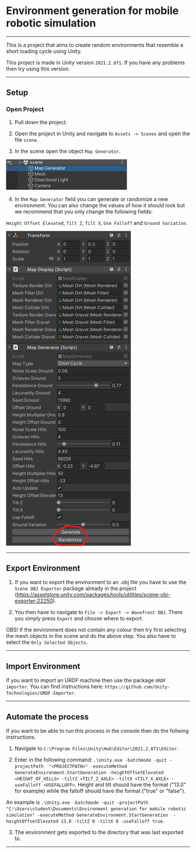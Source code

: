 # Environment generation for mobile robotic simulation

---

This is a project that aims to create random environments that resemble a short loading cycle using Unity.

This project is made in Unity version `2021.2.8f1`. If you have any problems then try using this version.

---

## Setup

### Open Project

1. Pull down the project.

2. Open the project in Unity and navigate to `Assets -> Scenes` and open the file `scene`.

3. In the scene open the object `Map Generator`.

<img src = "images/scene.png">

4. In the `Map Generator` field you can generate or randomize a new environment. 
You can also change the values of how it should look but we recommend that you only change the following fields:

`Height Offset Elevated`, `Tilt Z`, `Tilt X`, `Use Falloff` and `Ground Variation`.

<img src = "images/map_generator.png">

---

## Export Environment

1. If you want to export the environment to an .obj file you have to use the `Scene OBJ Exporter` 
package already in the project (https://assetstore.unity.com/packages/tools/utilities/scene-obj-exporter-22250).

2. You then have to navigate to `File -> Export -> Wavefront OBJ`. There you simply press `Export`
and choose where to export. 

OBS! If the environment does not contain any colour then try first selecting the mesh objects in
the scene and do the above step. You also have to select the `Only Selected Objects`.

---

## Import Environment

If you want to import an URDF machine then use the package `URDF importer`. You can find
instructions here: `https://github.com/Unity-Technologies/URDF-Importer`.

---

## Automate the process

If you want to be able to run this process in the console then do the follwing instructions.

1. Navigate to `C:\Program Files\Unity\Hub\Editor\2021.2.8f1\Editor`.

2. Enter in the following command: `.\Unity.exe -batchmode -quit -projectPath 
"<PROJECTPATH>" -executeMethod GenerateEnvironment.StartGeneration -heightOffsetElevated <HEIGHT_OF_HILLS> -tiltZ <TILT_Z_AXLE> -tiltX <TILT_X_AXLE> -useFalloff <USEFALLOFF>`.
Height and tilt should have the format ("13.0" for example) while the falloff should have the format ("true" or "false").

An example is `.\Unity.exe -batchmode -quit -projectPath "C:\Users\student\Documents\Environment generation for mobile robotic simulation" -executeMethod GenerateEnvironment.StartGeneration 
-heightOffsetElevated 13.0 -tiltZ 0 -tiltX 0 -useFalloff true`.

3. The environment gets exported to the directory that was last exported to.

---